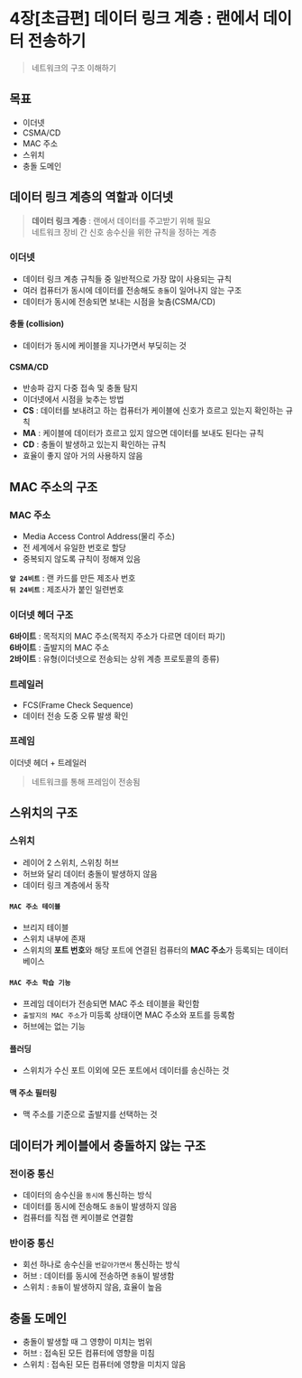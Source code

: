 # 4장[초급편] 데이터 링크 계층 : 랜에서 데이터 전송하기
> 네트워크의 구조 이해하기

## 목표
- 이더넷
- CSMA/CD
- MAC 주소
- 스위치
- 충돌 도메인

## 데이터 링크 계층의 역할과 이더넷
> **데이터 링크 계층** : 랜에서 데이터를 주고받기 위해 필요  
> 네트워크 장비 간 신호 송수신을 위한 규칙을 정하는 계층

### 이더넷
- 데이터 링크 계층 규칙들 중 일반적으로 가장 많이 사용되는 규칙
- 여러 컴퓨터가 동시에 데이터를 전송해도 `충돌`이 일어나지 않는 구조
- 데이터가 동시에 전송되면 보내는 시점을 늦춤(CSMA/CD)

#### 충돌 (collision)
- 데이터가 동시에 케이블을 지나가면서 부딪히는 것

#### CSMA/CD
- 반송파 감지 다중 접속 및 충돌 탐지
- 이더넷에서 시점을 늦추는 방법
- **CS** : 데이터를 보내려고 하는 컴퓨터가 케이블에 신호가 흐르고 있는지 확인하는 규칙
- **MA** : 케이블에 데이터가 흐르고 있지 않으면 데이터를 보내도 된다는 규칙
- **CD** : 충돌이 발생하고 있는지 확인하는 규칙
- 효율이 좋지 않아 거의 사용하지 않음

## MAC 주소의 구조
### MAC 주소
- Media Access Control Address(물리 주소)
- 전 세계에서 유일한 번호로 할당
- 중복되지 않도록 규칙이 정해져 있음  

**`앞 24비트`** : 랜 카드를 만든 제조사 번호  
**`뒤 24비트`** : 제조사가 붙인 일련번호

### 이더넷 헤더 구조
**6바이트** : 목적지의 MAC 주소(목적지 주소가 다르면 데이터 파기)  
**6바이트** : 출발지의 MAC 주소  
**2바이트** : 유형(이더넷으로 전송되는 상위 계층 프로토콜의 종류)

### 트레일러
- FCS(Frame Check Sequence)
- 데이터 전송 도중 오류 발생 확인

### 프레임
이더넷 헤더 + 트레일러  

> 네트워크를 통해 프레임이 전송됨


## 스위치의 구조

### 스위치
- 레이어 2 스위치, 스위칭 허브
- 허브와 달리 데이터 충돌이 발생하지 않음
- 데이터 링크 계층에서 동작
#### `MAC 주소 테이블`
- 브리지 테이블
- 스위치 내부에 존재
- 스위치의 **포트 번호**와 해당 포트에 연결된 컴퓨터의 **MAC 주소**가 등록되는 데이터베이스
#### `MAC 주소 학습 기능`
- 프레임 데이터가 전송되면 MAC 주소 테이블을 확인함
- `출발지의 MAC 주소`가 미등록 상태이면 MAC 주소와 포트를 등록함
- 허브에는 없는 기능
#### 플러딩
- 스위치가 수신 포트 이외에 모든 포트에서 데이터를 송신하는 것
#### 맥 주소 필터링
- 맥 주소를 기준으로 출발지를 선택하는 것

## 데이터가 케이블에서 충돌하지 않는 구조
### 전이중 통신
- 데이터의 송수신을 `동시에` 통신하는 방식
- 데이터를 동시에 전송해도 `충돌`이 발생하지 않음
- 컴퓨터를 직접 랜 케이블로 연결함
### 반이중 통신
- 회선 하나로 송수신을 `번갈아가면서` 통신하는 방식
- 허브 : 데이터를 동시에 전송하면 `충돌`이 발생함
- 스위치 : `충돌`이 발생하지 않음, 효율이 높음

## 충돌 도메인
- 충돌이 발생할 때 그 영향이 미치는 범위
- 허브 : 접속된 모든 컴퓨터에 영향을 미침
- 스위치 : 접속된 모든 컴퓨터에 영향을 미치지 않음